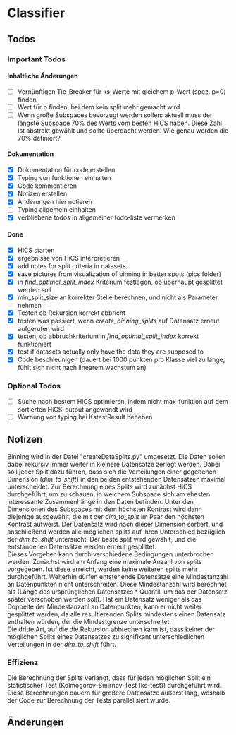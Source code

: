 # Classifier

## Todos

### Important Todos

#### Inhaltliche Änderungen

* [ ] Vernünftigen Tie-Breaker für ks-Werte mit gleichem p-Wert (spez. p=0) finden
* [ ] Wert für p finden, bei dem kein split mehr gemacht wird
* [ ] Wenn große Subspaces bevorzugt werden sollen: aktuell muss der längste Subspace 70% des
Werts vom besten HiCS haben. Diese Zahl ist abstrakt gewählt und sollte überdacht werden. Wie genau
werden die 70% definiert?

#### Dokumentation

* [x] Dokumentation für code erstellen
* [x] Typing von funktionen einhalten
* [x] Code kommentieren
* [x] Notizen erstellen
* [x] Änderungen hier notieren
* [ ] Typing allgemein einhalten
* [x] verbliebene todos in allgemeiner todo-liste vermerken

#### Done

* [x] HiCS starten
* [x] ergebnisse von HiCS interpretieren
* [x] add notes for split criteria in datasets
* [x] save pictures from visualization of binning in better spots (pics folder)
* [x] in _find_optimal_split_index_ Kriterium festlegen, ob überhaupt gesplittet werden soll
* [x] min_split_size an korrekter Stelle berechnen, und nicht als Parameter nehmen
* [x] Testen ob Rekursion korrekt abbricht
* [x] testen was passiert, wenn _create_binning_splits_ auf Datensatz erneut aufgerufen wird
* [x] testen, ob abbruchkriterium in _find_optimal_split_index_ korrekt funktioniert
* [x] test if datasets actually only have the data they are supposed to
* [x] Code beschleunigen (dauert bei 1000 punkten pro Klasse viel zu lange, fühlt sich nicht
nach linearem wachstum an)

### Optional Todos
* [ ] Suche nach bestem HiCS optimieren, indem nicht max-funktion auf dem sortierten HiCS-output
angewandt wird
* [ ] Warnung von typing bei KstestResult beheben

## Notizen

Binning wird in der Datei "createDataSplits.py" umgesetzt. Die Daten sollen dabei rekursiv
immer weiter in kleinere Datensätze zerlegt werden. Dabei soll jeder Split dazu führen, dass
sich die Verteilungen einer gegebenen Dimension (_dim_to_shift_) in den beiden entstehenden
Datensätzen maximal unterscheidet. Zur Berechnung eines Splits wird zunächst HiCS durchgeführt,
um zu schauen, in welchem Subspace sich am ehesten interessante Zusammenhänge in den Daten
befinden. Unter den Dimensionen des Subspaces mit dem höchsten Kontrast wird dann diejenige
ausgewählt, die mit der _dim_to_split_ im Paar den höchsten Kontrast aufweist. Der Datensatz
wird nach dieser Dimension sortiert, und anschließend werden alle möglichen splits auf ihren
Unterschied bezüglich der _dim_to_shift_ untersucht. Der beste split wird gewählt, und die
entstandenen Datensätze werden erneut gesplittet.\
Dieses Vorgehen kann durch verschiedene Bedingungen unterbrochen werden. Zunächst wird am
Anfang eine maximale Anzahl von splits vorgegeben. Ist diese erreicht, werden keine weiteren
splits mehr durchgeführt. Weiterhin dürfen entstehende Datensätze eine Mindestanzahl an
Datenpunkten nicht unterschreiten. Diese Mindestanzahl wird berechnet als (Länge des
ursprünglichen Datensatzes * Quantil, um das der Datensatz später verschoben werden soll).
Hat ein Datensatz weniger als das Doppelte der Mindestanzahl an Datenpunkten, kann er nicht
weiter gesplittet werden, da alle resultierenden Splits mindestens einen Datensatz enthalten
würden, der die Mindestgrenze unterschreitet.\
Die dritte Art, auf die die Rekursion abbrechen kann ist, dass keiner der möglichen Splits
eines Datensatzes zu signifikant unterschiedlichen Verteilungen in der _dim_to_shift_ führt.

### Effizienz

Die Berechnung der Splits verlangt, dass für jeden möglichen Split ein statistischer Test
(Kolmogorov-Smirnov-Test (ks-test)) durchgeführt wird. Diese Berechnungen dauern für größere
Datensätze äußerst lang, weshalb der Code zur Berechnung der Tests parallelisiert wurde. 



## Änderungen

